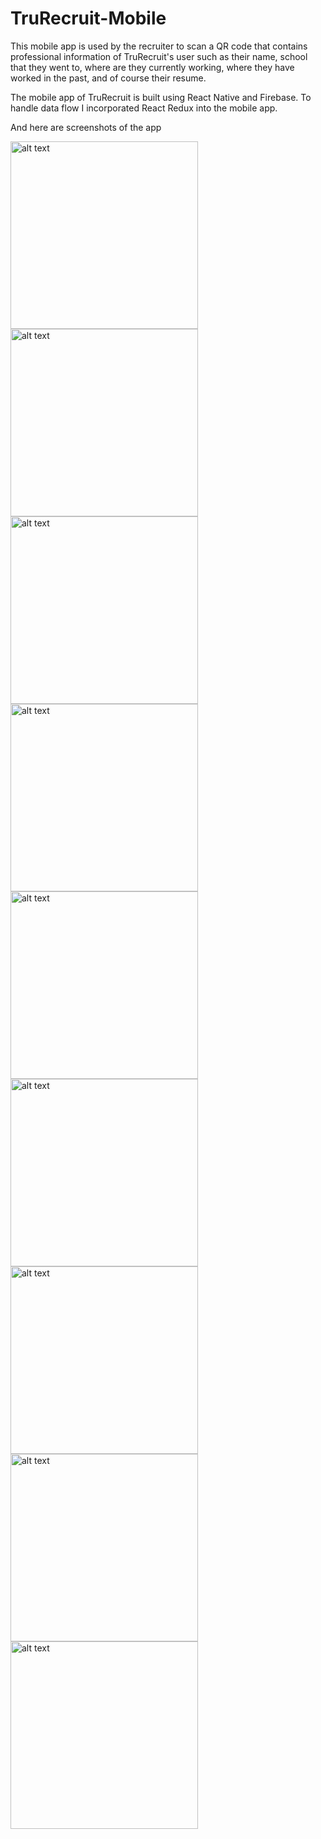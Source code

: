 # TruRecruit-Mobile

This mobile app is used by the recruiter to scan a QR code that contains professional information of TruRecruit's user such as 
their name, school that they went to, where are they currently working, where they have worked in the past, 
and of course their resume. 

The mobile app of TruRecruit is built using React Native and Firebase. To handle data flow I incorporated React Redux 
into the mobile app. 

And here are screenshots of the app

<img src="https://s3.amazonaws.com/poly-screenshots.angel.co/Project/1b/556103/4ca25da8483146d1e62c6e494fd68aff-original.PNG" alt="alt text" width="300">
<img src="https://s3.amazonaws.com/poly-screenshots.angel.co/Project/1b/556103/b94b666049feed69222668213c9b754e-original.PNG" alt="alt text" width="300">
<img src="https://s3.amazonaws.com/poly-screenshots.angel.co/Project/1b/556103/1e3a439bfd462accfe0cc46801b71ecc-original.PNG" alt="alt text" width="300">
<img src="https://s3.amazonaws.com/poly-screenshots.angel.co/Project/1b/556103/bb49b039d68b312ed04202b01fb80b30-original.PNG" alt="alt text" width="300">
<img src="https://s3.amazonaws.com/poly-screenshots.angel.co/Project/1b/556103/c730c1a7c8acaa4e199a996a177b1c06-original.PNG" alt="alt text" width="300">
<img src="https://s3.amazonaws.com/poly-screenshots.angel.co/Project/1b/556103/86f3eb15269900f24c1d4f839fed0ab6-original.PNG" alt="alt text" width="300">
<img src="https://s3.amazonaws.com/poly-screenshots.angel.co/Project/1b/556103/02e7e0bc8eb8de441ab02ca326a245d1-original.PNG" alt="alt text" width="300">
<img src="https://s3.amazonaws.com/poly-screenshots.angel.co/Project/1b/556103/398cbd4d48516e11c19064d67a049881-original.PNG" alt="alt text" width="300">
<img src="https://s3.amazonaws.com/poly-screenshots.angel.co/Project/1b/556103/6c13043c5e70c9fcfac3b710e78fd268-original.PNG" alt="alt text" width="300">










